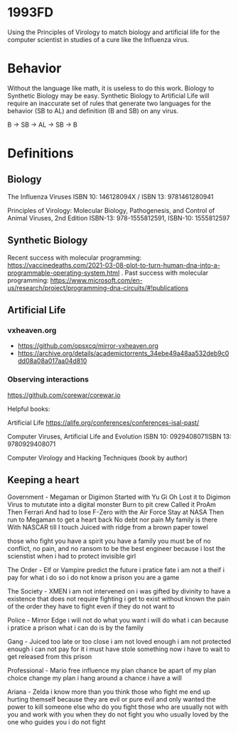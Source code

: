 # 1993FD
Using the Principles of Virology to match biology and artificial life for the computer scientist in studies of a cure like the Influenza virus.

# Behavior

Without the language like math, it is useless to do this work. Biology to Synthetic Biology may be easy. Synthetic Biology to Artificial Life will require an inaccurate set of rules that generate two languages for the behavior (SB to AL) and definition (B and SB) on any virus.

B -> SB -> AL -> SB -> B

# Definitions
## Biology

The Influenza Viruses
ISBN 10: 146128094X / ISBN 13: 9781461280941

Principles of Virology: Molecular Biology, Pathogenesis, and Control of Animal Viruses, 2nd Edition
ISBN-13: 978-1555812591, ISBN-10: 1555812597

## Synthetic Biology

Recent success with molecular programming: https://vaccinedeaths.com/2021-03-08-plot-to-turn-human-dna-into-a-programmable-operating-system.html .
Past success with molecular programming: https://www.microsoft.com/en-us/research/project/programming-dna-circuits/#!publications

## Artificial Life

### vxheaven.org

* https://github.com/opsxcq/mirror-vxheaven.org
* https://archive.org/details/academictorrents_34ebe49a48aa532deb9c0dd08a08a017aa04d810

### Observing interactions

https://github.com/corewar/corewar.io

Helpful books:

Artificial Life
https://alife.org/conferences/conferences-isal-past/

Computer Viruses, Artificial Life and Evolution 
ISBN 10: 0929408071ISBN 13: 9780929408071

Computer Virology and Hacking Techniques (book by author)

## Keeping a heart

Government - Megaman or Digimon
Started with Yu Gi Oh
Lost it to Digimon
Virus to mututate into a digital monster
Burn to pit crew
Called it ProAm
Then Ferrari
And had to lose F-Zero with the Air Force
Stay at NASA
Then run to Megaman to get a heart back
No debt nor pain
My family is there
With NASCAR till I touch Juiced with ridge from a brown paper towel

those who fight
you have a spirit
you have a family
you must be of no conflict, no pain, and no ransom
to be the best engineer
because i lost the scienstist
when i had to protect invisible girl

The Order - Elf or Vampire
predict the future
i pratice fate
i am not a theif
i pay for what i do
so i do not know a prison
you are a game

The Society - XMEN
i am not intervened on
i was gifted by divinity
to have a existence
that does not require fighting
i get to exist
without known the pain
of the order
they have to fight
even if they do not want to

Police - Mirror Edge
i will not do what you want
i will do what i can
because i pratice a prison
what i can do
is by the family

Gang - Juiced
too late or too close
i am not loved enough
i am not protected enough
i can not pay for it
i must have stole something
now i have to wait to get 
released from this prison

Professional - Mario
free
influence my plan
chance
be apart of my plan
choice
change my plan
i hang around a chance
i have a will

Ariana - Zelda
i know more than you think
those who fight me
end up hurting themself
because they are evil or pure evil
and only wanted the power
to kill someone else
who do you fight
those who are usually
not with you
and work with you
when they do not fight you
who usually loved by the one
who guides you
i do not fight
